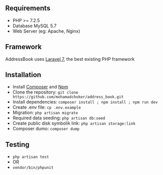 ## Requirements

* PHP >= 7.2.5
* Database MySQL 5.7
* Web Server (eg: Apache, Nginx)

## Framework

AddressBook uses [Laravel 7](http://laravel.com), the best existing PHP framework

## Installation

* Install [Composer](https://getcomposer.org/download) and [Npm](https://nodejs.org/en/download)
* Clone the repository: `git clone https://github.com/mohamadchoker/address_book.git`
* Install dependencies: `composer install ; npm install ; npm run dev`
* Create .env file: `cp .env.example`
* Migration: `php artisan migrate`
* Required data seeding: `php artisan db:seed`
* Create public disk symbolik link: `php artisan storage:link`
* Composer dumo: `composer dump`

## Testing
* `php artisan test`
* OR
* `vendor/bin/phpunit`
